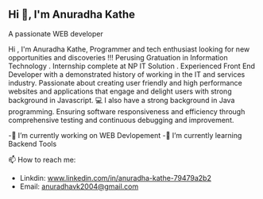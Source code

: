 ## Hi 👋, I'm Anuradha Kathe

  A passionate WEB developer

Hi , I'm Anuradha Kathe, Programmer and tech enthusiast looking for new opportunities and discoveries !!! Perusing Gratuation in Information Technology . Internship complete at NP IT Solution . Experienced Front End Developer with a demonstrated history of working in the IT and services industry. Passionate about creating user friendly and high performance websites and applications that engage and delight users with strong background in Javascript. 💻 I also have a strong background in Java programming. Ensuring software responsiveness and efficiency through comprehensive testing and continuous debugging and improvement.

-🔭 I’m currently working on WEB Devlopement
-🌱 I’m currently learning  Backend Tools

 📫 How to reach me:
- Linkdin: www.linkedin.com/in/anuradha-kathe-79479a2b2
- Email: anuradhavk2004@gmail.com

